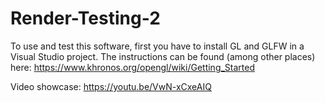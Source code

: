 # Render-Testing-2

To use and test this software, first you have to install GL and GLFW in a Visual Studio project.
The instructions can be found (among other places) here: https://www.khronos.org/opengl/wiki/Getting_Started


Video showcase: https://youtu.be/VwN-xCxeAIQ

